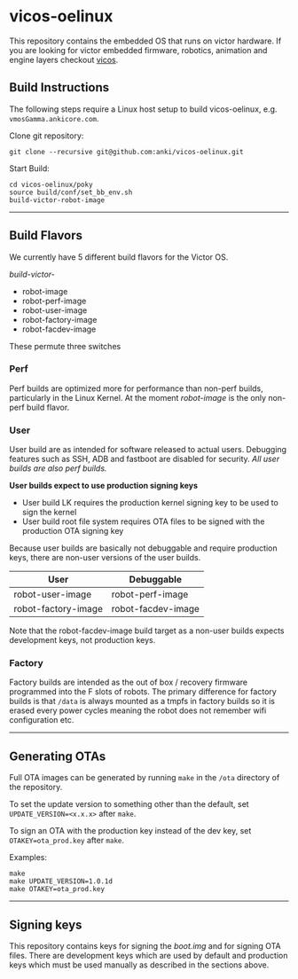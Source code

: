 # vicos-oelinux

This repository contains the embedded OS that runs on victor hardware.
If you are looking for victor embedded firmware, robotics, animation and engine layers checkout [vicos](https://github.com/anki/victor).

## Build Instructions

The following steps require a Linux host setup to build vicos-oelinux, e.g. `vmosGamma.ankicore.com`.

Clone git repository:
```
git clone --recursive git@github.com:anki/vicos-oelinux.git
```

Start Build:
```
cd vicos-oelinux/poky
source build/conf/set_bb_env.sh
build-victor-robot-image
```

-------------------------------------------------------------------------------

## Build Flavors

We currently have 5 different build flavors for the Victor OS.

*build-victor-*

* robot-image
* robot-perf-image
* robot-user-image
* robot-factory-image
* robot-facdev-image

These permute three switches

### Perf
Perf builds are optimized more for performance than non-perf builds, particularly in the Linux Kernel. At the moment
*robot-image* is the only non-perf build flavor.

### User
User build are as intended for software released to actual users. Debugging features such as SSH, ADB and fastboot
are disabled for security. *All user builds are also perf builds.*

**User builds expect to use production signing keys**
* User build LK requires the production kernel signing key to be used to sign the kernel
* User build root file system requires OTA files to be signed with the production OTA signing key

Because user builds are basically not debuggable and require production keys, there are non-user versions of the user
builds.

| User                | Debuggable         |
|---------------------|--------------------|
| robot-user-image    | robot-perf-image   |
| robot-factory-image | robot-facdev-image |

Note that the robot-facdev-image build target as a non-user builds expects development keys, not production keys.

### Factory
Factory builds are intended as the out of box / recovery firmware programmed into the F slots of robots.
The primary difference for factory builds is that `/data` is always mounted as a tmpfs in factory builds so it is
erased every power cycles meaning the robot does not remember wifi configuration etc.

-------------------------------------------------------------------------------

## Generating OTAs

Full OTA images can be generated by running `make` in the `/ota` directory of the repository.

To set the update version to something other than the default, set `UPDATE_VERSION=<x.x.x>` after `make`.

To sign an OTA with the production key instead of the dev key, set `OTAKEY=ota_prod.key` after `make`.

Examples:

```
make
make UPDATE_VERSION=1.0.1d
make OTAKEY=ota_prod.key
```

-------------------------------------------------------------------------------

## Signing keys
This repository contains keys for signing the *boot.img* and for signing OTA files. There are development keys which
are used by default and production keys which must be used manually as described in the sections above.
